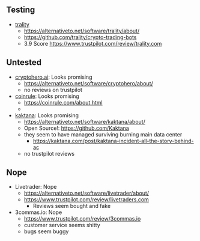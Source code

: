 ## Testing

- [trality](https://www.trality.com/)
  - https://alternativeto.net/software/trality/about/
  - https://github.com/trality/crypto-trading-bots
  - 3.9 Score https://www.trustpilot.com/review/trality.com

## Untested

- [cryptohero.ai](https://cryptohero.ai/): Looks promising
  - https://alternativeto.net/software/cryptohero/about/
  - no reviews on trustpilot
- [coinrule](https://coinrule.com/about.html): Looks promising
  - https://coinrule.com/about.html
  - 
- [kaktana](https://kaktana.com/): Looks promising
  - https://alternativeto.net/software/kaktana/about/
  - Open Source!: https://github.com/Kaktana
  - they seem to have managed surviving burning main data center
    - https://kaktana.com/post/kaktana-incident-all-the-story-behind-ac
  - no trustpilot reviews

## Nope

- Livetrader: Nope
  - https://alternativeto.net/software/livetrader/about/
  - https://www.trustpilot.com/review/livetraders.com
    - Reviews seem bought and fake
- 3commas.io: Nope
  - https://www.trustpilot.com/review/3commas.io
  - customer service seems shitty
  - bugs seem buggy
